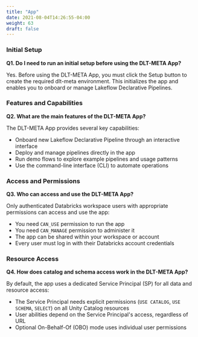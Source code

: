 ```yaml
---
title: "App"
date: 2021-08-04T14:26:55-04:00
weight: 63
draft: false
---
```


### Initial Setup

**Q1. Do I need to run an initial setup before using the DLT-META App?**

Yes. Before using the DLT-META App, you must click the Setup button to create the required dlt-meta environment. This initializes the app and enables you to onboard or manage Lakeflow Declarative Pipelines.

### Features and Capabilities

**Q2. What are the main features of the DLT-META App?**

The DLT-META App provides several key capabilities:
- Onboard new Lakeflow Declarative Pipeline through an interactive interface
- Deploy and manage pipelines directly in the app
- Run demo flows to explore example pipelines and usage patterns
- Use the command-line interface (CLI) to automate operations

### Access and Permissions

**Q3. Who can access and use the DLT-META App?**

Only authenticated Databricks workspace users with appropriate permissions can access and use the app:
- You need `CAN_USE` permission to run the app
- You need `CAN_MANAGE` permission to administer it
- The app can be shared within your workspace or account
- Every user must log in with their Databricks account credentials

### Resource Access

**Q4. How does catalog and schema access work in the DLT-META App?**

By default, the app uses a dedicated Service Principal (SP) for all data and resource access:
- The Service Principal needs explicit permissions (`USE CATALOG`, `USE SCHEMA`, `SELECT`) on all Unity Catalog resources
- User abilities depend on the Service Principal's access, regardless of URL
- Optional On-Behalf-Of (OBO) mode uses individual user permissions



